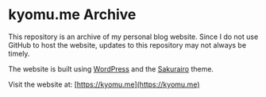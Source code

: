 # kyomu.me Archive

This repository is an archive of my personal blog website. Since I do not use GitHub to host the website, updates to this repository may not always be timely.

The website is built using [WordPress](https://wordpress.org/) and the [Sakurairo](https://github.com/mirai-mamori/Sakurairo) theme.

Visit the website at: [https://kyomu.me](https://kyomu.me)
